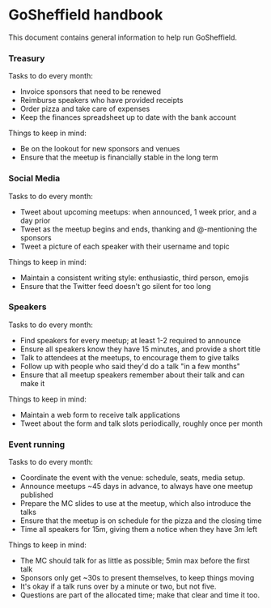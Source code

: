 # GoSheffield handbook

This document contains general information to help run GoSheffield.

### Treasury

Tasks to do every month:

* Invoice sponsors that need to be renewed
* Reimburse speakers who have provided receipts
* Order pizza and take care of expenses
* Keep the finances spreadsheet up to date with the bank account

Things to keep in mind:

* Be on the lookout for new sponsors and venues
* Ensure that the meetup is financially stable in the long term

### Social Media

Tasks to do every month:

* Tweet about upcoming meetups: when announced, 1 week prior, and a day prior
* Tweet as the meetup begins and ends, thanking and @-mentioning the sponsors
* Tweet a picture of each speaker with their username and topic

Things to keep in mind:

* Maintain a consistent writing style: enthusiastic, third person, emojis
* Ensure that the Twitter feed doesn't go silent for too long

### Speakers

Tasks to do every month:

* Find speakers for every meetup; at least 1-2 required to announce
* Ensure all speakers know they have 15 minutes, and provide a short title
* Talk to attendees at the meetups, to encourage them to give talks
* Follow up with people who said they'd do a talk "in a few months"
* Ensure that all meetup speakers remember about their talk and can make it

Things to keep in mind:

* Maintain a web form to receive talk applications
* Tweet about the form and talk slots periodically, roughly once per month

### Event running

Tasks to do every month:

* Coordinate the event with the venue: schedule, seats, media setup.
* Announce meetups ~45 days in advance, to always have one meetup published
* Prepare the MC slides to use at the meetup, which also introduce the talks
* Ensure that the meetup is on schedule for the pizza and the closing time
* Time all speakers for 15m, giving them a notice when they have 3m left

Things to keep in mind:

* The MC should talk for as little as possible; 5min max before the first talk
* Sponsors only get ~30s to present themselves, to keep things moving
* It's okay if a talk runs over by a minute or two, but not five.
* Questions are part of the allocated time; make that clear and time it too.
